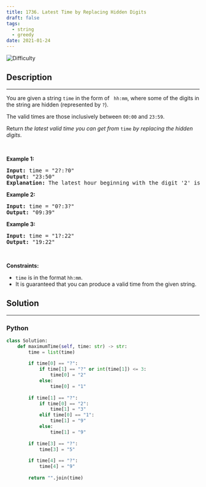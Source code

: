 ```yaml
---
title: 1736. Latest Time by Replacing Hidden Digits
draft: false
tags: 
  - string
  - greedy
date: 2021-01-24
---
```


![Difficulty](https://img.shields.io/badge/Difficulty-Easy-blue.svg)

## Description

---
<p>You are given a string <code>time</code> in the form of <code> hh:mm</code>, where some of the digits in the string are hidden (represented by <code>?</code>).</p>

<p>The valid times are those inclusively between <code>00:00</code> and <code>23:59</code>.</p>

<p>Return <em>the latest valid time you can get from</em> <code>time</code><em> by replacing the hidden</em> <em>digits</em>.</p>

<p>&nbsp;</p>
<p><strong class="example">Example 1:</strong></p>

<pre>
<strong>Input:</strong> time = &quot;2?:?0&quot;
<strong>Output:</strong> &quot;23:50&quot;
<strong>Explanation:</strong> The latest hour beginning with the digit &#39;2&#39; is 23 and the latest minute ending with the digit &#39;0&#39; is 50.
</pre>

<p><strong class="example">Example 2:</strong></p>

<pre>
<strong>Input:</strong> time = &quot;0?:3?&quot;
<strong>Output:</strong> &quot;09:39&quot;
</pre>

<p><strong class="example">Example 3:</strong></p>

<pre>
<strong>Input:</strong> time = &quot;1?:22&quot;
<strong>Output:</strong> &quot;19:22&quot;
</pre>

<p>&nbsp;</p>
<p><strong>Constraints:</strong></p>

<ul>
	<li><code>time</code> is in the format <code>hh:mm</code>.</li>
	<li>It is guaranteed that you can produce a valid time from the given string.</li>
</ul>


## Solution

---
### Python
``` py title='latest-time-by-replacing-hidden-digits'
class Solution:
    def maximumTime(self, time: str) -> str:
        time = list(time)
        
        if time[0] == "?":
            if time[1] == "?" or int(time[1]) <= 3:
                time[0] = "2"
            else:
                time[0] = "1"
        
        if time[1] == "?":
            if time[0] == "2":
                time[1] = "3"
            elif time[0] == "1":
                time[1] = "9"
            else:
                time[1] = "9"
        
        if time[3] == "?":
            time[3] = "5"
        
        if time[4] == "?":
            time[4] = "9"
        
        return "".join(time)
            

```


